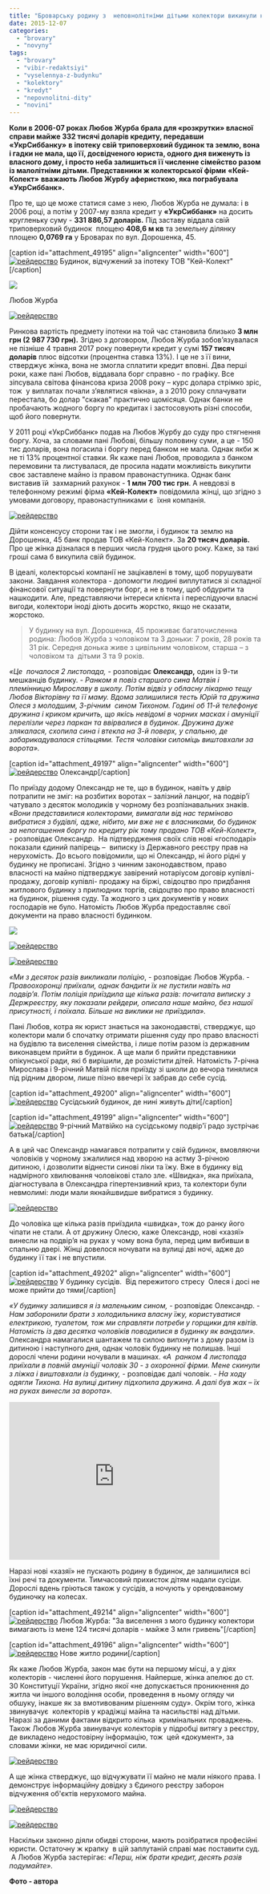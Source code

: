 ```yaml
---
title: "Броварську родину з  неповнолітніми дітьми колектори викинули на вулицю через борги перед банком"
date: 2015-12-07
categories: 
  - "brovary"
  - "novyny"
tags: 
  - "brovary"
  - "vibir-redaktsiyi"
  - "vyselennya-z-budynku"
  - "kolektory"
  - "kredyt"
  - "nepovnolitni-dity"
  - "novini"
---
```


**Коли в 2006-07 роках Любов Журба брала для «розкрутки» власної справи майже 332 тисячі доларів кредиту, передавши**  **«УкрСиббанку»** **в іпотеку свій триповерховий будинок та землю, вона і гадки не мала, що її, досвідченого юриста, одного дня виженуть із власного дому, і просто неба залишиться її численне сімейство разом із малолітніми дітьми. Представники ж колекторської фірми** **«Кей-Колект»** **вважають Любов Журбу аферисткою, яка пограбувала** **«УкрСиббанк».**

Про те, що це може статися саме з нею, Любов Журба не думала: і в 2006 році, а потім у 2007-му взяла кредит у **«УкрСиббанк»** на досить кругленьку суму - **331 886,57 доларів.** Під заставу віддала свій триповерховий будинок  площею **408,6 м кв** та земельну ділянку  площею **0,0769 га** у Броварах по вул. Дорошенка, 45.

\[caption id="attachment\_49195" align="aligncenter" width="600"\][![рейдерство](https://mpz.brovary.org/wp-content/uploads/2015/12/21.jpg)](https://mpz.brovary.org/wp-content/uploads/2015/12/21.jpg) Будинок, відчужений за іпотеку ТОВ "Кей-Колект"\[/caption\]

[![](https://mpz.brovary.org/wp-content/uploads/2015/12/8.jpg)](https://mpz.brovary.org/wp-content/uploads/2015/12/8.jpg)

Любов Журба

[![рейдерство](https://mpz.brovary.org/wp-content/uploads/2015/12/10.jpg)](https://mpz.brovary.org/wp-content/uploads/2015/12/10.jpg)

Ринкова вартість предмету іпотеки на той час становила близько **3 млн грн (2 987 730 грн).** Згідно з договором, Любов Журба зобов’язувалася не пізніше 4 травня 2017 року повернути кредит у сумі **157 тисяч доларів** плюс відсотки (процентна ставка 13%). І це не з її вини, стверджує жінка, вона не змогла сплатити кредит вповні. Два перші роки, каже пані Любов, віддавала борг справно - по графіку. Все зіпсувала світова фінансова криза 2008 року – курс долара стрімко зріс, тож  у виплатах почали з’являтися «вікна», а з 2010 року сплачувати перестала, бо долар "скакав" практично щомісяця. Однак банки не пробачають жодного боргу по кредитах і застосовують різні способи, щоб його повернути.

У 2011 році «УкрСиббанк» подав на Любов Журбу до суду про стягнення боргу. Хоча, за словами пані Любові, більшу половину суми, а це - 150 тис доларів, вона погасила і боргу перед банком не мала. Однак якби ж не ті 13% процентної ставки. Як каже пані Любов, проводила з банком перемовини та листувалася, де просила надати можливість викупити своє заставлене майно із правом правонаступника. Однак банк виставив їй  захмарний рахунок - **1 млн 700 тис грн**. А невдовзі в телефонному режимі фірма **«Кей-Колект»** повідомила жінці, що згідно з умовами договору, правонаступниками є  їхня компанія.

[![рейдерство](https://mpz.brovary.org/wp-content/uploads/2015/12/12.jpg)](https://mpz.brovary.org/wp-content/uploads/2015/12/12.jpg)

Дійти консенсусу сторони так і не змогли, і будинок та землю на Дорошенка, 45 банк продав ТОВ «Кей-Колект». За **20 тисяч доларів.** Про це жінка дізналася в перших числа грудня цього року. Каже, за такі гроші сама б викупила свій будинок.

В ідеалі, колекторські компанії не зацікавлені в тому, щоб порушувати закони. Завдання колектора - допомогти людині виплутатися зі складної фінансової ситуації та повернути борг, а не в тому, щоб обдурити та нашкодити. Але, представляючи інтереси клієнта і переслідуючи власні вигоди, колектори іноді діють досить жорстко, якщо не сказати, жорстоко.

> У будинку на вул. Дорошенка, 45 проживає багаточисленна родина: Любов Журба з чоловіком та 3 доньки: 7 років, 28 років та 31 рік. Середня донька живе з цивільним чоловіком, старша – з чоловіком та  дітьми 3 та 9 років.

_«Це  почалося 2 листопада, -_ розповідає **Олександр,** один із 9-ти мешканців будинку. _- Ранком я повіз старшого сина Матвія і племінницю Мирославу в школу. Потім відвіз у обласну лікарню тещу Любов Вікторівну та її маму. Вдома залишилися тесть Юрій та дружина Олеся з молодшим, 3-річним  сином Тихоном. Годині об 11-й телефонує дружина і криком кричить, що якісь невідомі в чорних масках і амуніції перелізли через паркан та ввірвалися в будинок. Дружина дуже злякалася, схопила сина і втекла на 3-й поверх, у спальню, де забарикадувалася стільцями. Тестя чоловіки силоміць виштовхали за ворота»._

\[caption id="attachment\_49197" align="aligncenter" width="600"\][![рейдерство](https://mpz.brovary.org/wp-content/uploads/2015/12/41.jpg)](https://mpz.brovary.org/wp-content/uploads/2015/12/41.jpg) Олександр\[/caption\]

По приїзду додому Олександр не те, що в будинок, навіть у двір потрапити не зміг: на розбитих воротах – залізний ланцюг, на подвір’ї чатувало з десяток молодиків у чорному без розпізнавальних знаків. _«Вони представилися колекторами, вимагали від нас терміново вибратися з будівлі, адже, нібито, ми вже не є власниками, бо будинок за непогашення боргу по кредиту рік тому продано ТОВ «Кей-Колект», -_ розповідає Олександр.  На підтвердження своїх слів нові «господарі» показали єдиний папірець –  виписку із Державного реєстру прав на нерухомість. До всього повідомили, що ні Олександр, ні його рідні у будинку не прописані. Згідно з чинним законодавством, право власності на майно підтверджує завірений нотаріусом договір купівлі-продажу, договір купівлі- продажу на біржі, свідоцтво про придбання житлового будинку з прилюдних торгів, свідоцтво про право власності на будинок, рішення суду. Та жодного з цих документів у нових господарів не було. Натомість Любов Журба предоставляє свої документи на право власності будинком.

[![](https://mpz.brovary.org/wp-content/uploads/2015/12/11.jpg)](https://mpz.brovary.org/wp-content/uploads/2015/12/11.jpg)

[![рейдерство](https://mpz.brovary.org/wp-content/uploads/2015/12/131.jpg)](https://mpz.brovary.org/wp-content/uploads/2015/12/131.jpg)

[![рейдерство](https://mpz.brovary.org/wp-content/uploads/2015/12/111.jpg)](https://mpz.brovary.org/wp-content/uploads/2015/12/111.jpg)

_«Ми з десяток разів викликали поліцію_, - розповідає Любов Журба. - _Правоохоронці приїхали, однак бандити їх не пустили навіть на подвір’я._ _Потім поліція приїздила ще кілька разів: почитала виписку з Держреєстру, яку показали рейдери, описала наше майно, без нашої присутності, і поїхала. Більше на виклики не приїздила»._

Пані Любов, котра як юрист знається на законодавстві, стверджує, що колектори мали б спочатку отримати рішення суду про право власності на будівлю та виселення сімейства, і лише потім разом із державним виконавцем прийти в будинок. А ще мали б прийти представники опікунської ради, які б вирішили, де розмістити дітей. Натомість 7-річна Мирослава і 9-річний Матвій після приїзду зі школи до вечора тинялися під рідним двором, лише пізно ввечері їх забрав до себе сусід.

\[caption id="attachment\_49200" align="aligncenter" width="600"\][![рейдерство](https://mpz.brovary.org/wp-content/uploads/2015/12/71.jpg)](https://mpz.brovary.org/wp-content/uploads/2015/12/71.jpg) Сусідський будинок, де нині живуть діти\[/caption\]

\[caption id="attachment\_49199" align="aligncenter" width="600"\][![рейдерство](https://mpz.brovary.org/wp-content/uploads/2015/12/61.jpg)](https://mpz.brovary.org/wp-content/uploads/2015/12/61.jpg) 9-річний Матвійко на сусідському подвір'ї радо зустрічає батька\[/caption\]

А в цей час Олександр намагався потрапити у свій будинок, вмовляючи  чоловіків у чорному зжалилися над хворою на астму 3-річною дитиною, і дозволити віднести синові ліки та їжу. Вже в будинку від надмірного хвилювання чоловікові стало зле. «Швидка», яка приїхала, діагностувала в Олександра гіпертензивний криз, та колектори були невмолимі: люди мали якнайшвидше вибратися з будинку.

[![рейдерство](https://mpz.brovary.org/wp-content/uploads/2015/12/51.jpg)](https://mpz.brovary.org/wp-content/uploads/2015/12/51.jpg)

До чоловіка ще кілька разів приїздила «швидка», тож до ранку його чіпати не стали. А от дружину Олесю, каже Олександр, нові «хазяї» винесли на подвір’я на руках у чому вона була, перед цим вибивши в спальню двері. Жінці довелося ночувати на вулиці дві ночі, адже до будинку її так і не впустили.

\[caption id="attachment\_49202" align="aligncenter" width="600"\][![рейдерство](https://mpz.brovary.org/wp-content/uploads/2015/12/9.jpg)](https://mpz.brovary.org/wp-content/uploads/2015/12/9.jpg) У будинку сусідів.  Від пережитого стресу  Олеся і досі не може прийти до тями\[/caption\]

_«У будинку залишився я із маленьким сином, -_ розповідає Олександр. _\- Нам заборонили брати з холодильника власну їжу, користуватися електрикою, туалетом, тож ми справляти потреби у горщики для квітів. Натомість із два десятка чоловіків поводилися в будинку як вандали»._ Олександра намагалися шантажем та силою випхнути з дому разом із дитиною і наступного дня, однак чоловік будинку не полишав. Інші дорослі члени родини ночували в машинах. _«А  ранком 4 листопада приїхали в повній амуніції чоловік 30 - з охоронної фірми. Мене скинули з ліжка і виштовхали із будинку,_ \- розповідає далі чоловік. _- На ходу одягли Тихона. На вулиці дитину підхопила дружина. А далі був жах – їх на руках винесли за ворота»._

<iframe src="https://www.youtube.com/embed/ZUgrcggZGRE" width="420" height="315" frameborder="0" allowfullscreen="allowfullscreen"></iframe>

Наразі нові «хазяї» не пускають родину в будинок, де залишилися всі їхні речі та документи. Тимчасовий прихисток дітям надали сусіди. Дорослі вдень гріються також у сусідів, а ночують у орендованому будиночку на колесах.

\[caption id="attachment\_49214" align="aligncenter" width="600"\][![рейдерство](https://mpz.brovary.org/wp-content/uploads/2015/12/19.jpg)](https://mpz.brovary.org/wp-content/uploads/2015/12/19.jpg) Любов Журба: "За виселення з мого будинку колектори вимагають із мене 124 тисячі доларів - майже 3 млн гривень"\[/caption\]

\[caption id="attachment\_49196" align="aligncenter" width="600"\][![рейдерство](https://mpz.brovary.org/wp-content/uploads/2015/12/31.jpg)](https://mpz.brovary.org/wp-content/uploads/2015/12/31.jpg) Нове житло родини\[/caption\]

Як каже Любов Журба, закон має бути на першому місці, а у діях колекторів - численні його порушення. Найперше, жінка апелює до ст. 30 Конституції України, згідно якої «не допускається проникнення до житла чи іншого володіння особи, проведення в ньому огляду чи обшуку, інакше як за вмотивованим рішенням суду». Окрім того, жінка звинувачує  колекторів у крадіжці майна та насильстві над дітьми. Наразі за даними фактами відкрито кілька  кримінальних проваджень. Також Любов Журба звинувачує колекторів у підробці витягу з реєстру, де викладено недостовірну інформацію, тож  цей «документ», за словами жінки, не має юридичної сили.

[![рейдерство](https://mpz.brovary.org/wp-content/uploads/2015/12/14.jpg)](https://mpz.brovary.org/wp-content/uploads/2015/12/14.jpg)

А ще жінка стверджує, що відчужувати її майно не мали ніякого права. І демонструє інформаційну довідку з Єдиного реєстру заборон відчуження об'єктів нерухомого майна.

[![рейдерство](https://mpz.brovary.org/wp-content/uploads/2015/12/15.jpg)](https://mpz.brovary.org/wp-content/uploads/2015/12/15.jpg)

[![рейдерство](https://mpz.brovary.org/wp-content/uploads/2015/12/20.jpg)](https://mpz.brovary.org/wp-content/uploads/2015/12/20.jpg)

Наскільки законно діяли обидві сторони, мають розібратися професійні юристи. Остаточну ж крапку  в цій заплутаній справі має поставити суд.  А Любов Журба застерігає: _«Перш, ніж брати кредит, десять разів подумайте»._

**Фото - автора**
